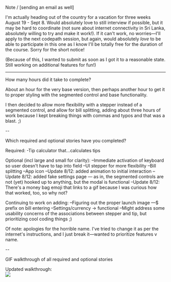 Note / [sending an email as well]

I'm actually heading out of the country for a vacation for three weeks August 19 - Sept 8. Would absolutely love to still interview if possible, but it may be hard to coordinate (not sure about internet connectivity in Sri Lanka, absolutely willing to try and make it work!). If it can't work, no worries—I'll apply to the next codepath session, but again, would absolutely *love* to be able to participate in this one as I know I'll be totally free for the duration of the course. Sorry for the short notice! 

(Because of this, I wanted to submit as soon as I got it to a reasonable state. Still working on additional features for fun!)

---

How many hours did it take to complete?

About an hour for the very base version, then perhaps another hour to get it to proper styling with the segmented control and base functionality.

I then decided to allow more flexibility with a stepper instead of a segmented control, and allow for bill splitting, adding about three hours of work because I kept breaking things with commas and typos and that was a blast. ;)

--

Which required and optional stories have you completed?

Required:
-Tip calculator that...calculates tips

Optional (incl large and small for clarity):
–Immediate activation of keyboard so user doesn't have to tap into field
–UI stepper for more flexibility
–Bill splitting
–App icon
–Update 8/12: added animation to initial interaction
–Update 8/12: added fake settings page — as in, the segmented controls are not (yet) hooked up to anything, but the modal is functional
–Update 8/12: There's a money bag emoji that links to a gif because I was curious how that worked, too, so why not?

Continuing to work on adding:
–Figuring out the proper launch image
—$ prefix on bill entering
–Settings/currency -> functional
–Might address some usability concerns of the associations between stepper and tip, but prioritizing cool coding things ;)

Of note: apologies for the horrible name. I've tried to change it as per the internet's instructions, and I just break it—wanted to prioritize features v name.


--

GIF walkthrough of all required and optional stories

Updated walkthrough:<br/>
<img src="http://i.imgur.com/x3JNQaU.gif">


